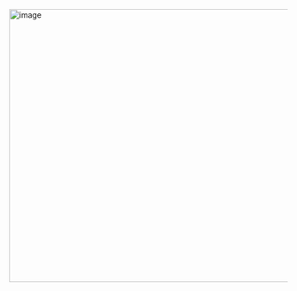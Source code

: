 <img width="1227" height="494" alt="image" src="https://github.com/user-attachments/assets/d878cd0a-9bd2-4126-82f5-bd1a3992e459" />
